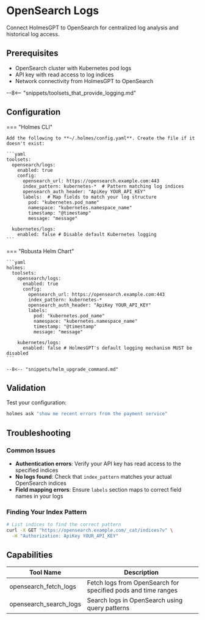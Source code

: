 # OpenSearch Logs

Connect HolmesGPT to OpenSearch for centralized log analysis and historical log access.

## Prerequisites

- OpenSearch cluster with Kubernetes pod logs
- API key with read access to log indices
- Network connectivity from HolmesGPT to OpenSearch

--8<-- "snippets/toolsets_that_provide_logging.md"

## Configuration

=== "Holmes CLI"

    Add the following to **~/.holmes/config.yaml**. Create the file if it doesn't exist:

    ```yaml
    toolsets:
      opensearch/logs:
        enabled: true
        config:
          opensearch_url: https://opensearch.example.com:443
          index_pattern: kubernetes-*  # Pattern matching log indices
          opensearch_auth_header: "ApiKey YOUR_API_KEY"
          labels:  # Map fields to match your log structure
            pod: "kubernetes.pod_name"
            namespace: "kubernetes.namespace_name"
            timestamp: "@timestamp"
            message: "message"

      kubernetes/logs:
        enabled: false # Disable default Kubernetes logging
    ```

=== "Robusta Helm Chart"

    ```yaml
    holmes:
      toolsets:
        opensearch/logs:
          enabled: true
          config:
            opensearch_url: https://opensearch.example.com:443
            index_pattern: kubernetes-*
            opensearch_auth_header: "ApiKey YOUR_API_KEY"
            labels:
              pod: "kubernetes.pod_name"
              namespace: "kubernetes.namespace_name"
              timestamp: "@timestamp"
              message: "message"

        kubernetes/logs:
          enabled: false # HolmesGPT's default logging mechanism MUST be disabled
    ```

    --8<-- "snippets/helm_upgrade_command.md"

## Validation

Test your configuration:

```bash
holmes ask "show me recent errors from the payment service"
```

## Troubleshooting

### Common Issues

- **Authentication errors**: Verify your API key has read access to the specified indices
- **No logs found**: Check that `index_pattern` matches your actual OpenSearch indices
- **Field mapping errors**: Ensure `labels` section maps to correct field names in your logs

### Finding Your Index Pattern

```bash
# List indices to find the correct pattern
curl -X GET "https://opensearch.example.com/_cat/indices?v" \
  -H "Authorization: ApiKey YOUR_API_KEY"
```

## Capabilities

| Tool Name | Description |
|-----------|-------------|
| opensearch_fetch_logs | Fetch logs from OpenSearch for specified pods and time ranges |
| opensearch_search_logs | Search logs in OpenSearch using query patterns |
